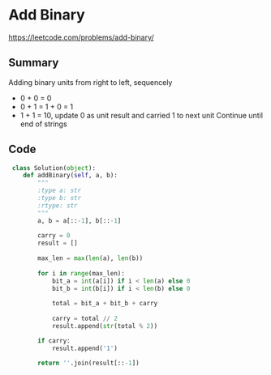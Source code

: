 # Add Binary

<https://leetcode.com/problems/add-binary/>

## Summary

Adding binary units from right to left, sequencely

- 0 + 0 = 0
- 0  + 1 = 1 + 0 = 1
- 1 + 1 = 10, update 0 as unit result and carried 1 to next unit
Continue until end of strings

## Code

```python
 class Solution(object):
    def addBinary(self, a, b):
        """
        :type a: str
        :type b: str
        :rtype: str
        """
        a, b = a[::-1], b[::-1]
        
        carry = 0
        result = []
        
        max_len = max(len(a), len(b))
        
        for i in range(max_len):
            bit_a = int(a[i]) if i < len(a) else 0
            bit_b = int(b[i]) if i < len(b) else 0
            
            total = bit_a + bit_b + carry
            
            carry = total // 2
            result.append(str(total % 2))  

        if carry:
            result.append('1')

        return ''.join(result[::-1])
